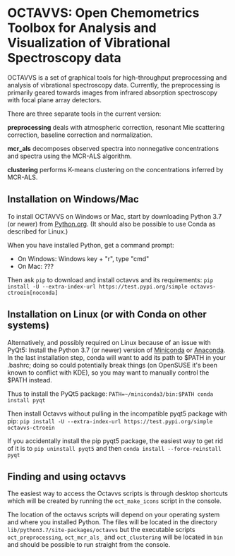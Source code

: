 # OCTAVVS: Open Chemometrics Toolbox for Analysis and Visualization of Vibrational Spectroscopy data

OCTAVVS is a set of graphical tools for high-throughput preprocessing and
analysis of vibrational spectroscopy data. Currently, the preprocessing is
primarily geared towards images from infrared absorption spectroscopy with
focal plane array detectors.

There are three separate tools in the current version:

**preprocessing** deals with atmospheric correction, resonant Mie scattering
correction, baseline correction and normalization.

**mcr_als** decomposes observed spectra into nonnegative concentrations and
spectra using the MCR-ALS algorithm.

**clustering** performs K-means clustering on the concentrations inferred by
MCR-ALS.

## Installation on Windows/Mac

To install OCTAVVS on Windows or Mac, start by downloading Python 3.7 (or newer) from
[Python.org](https://www.python.org/downloads/). (It should also be possible
to use Conda as described for Linux.)

When you have installed Python, get a command prompt:

* On Windows: Windows key + "r", type "cmd"
* On Mac: ???

Then ask ``pip`` to download and install octavvs and its requirements:
``pip install -U --extra-index-url https://test.pypi.org/simple octavvs-ctroein[noconda]``


## Installation on Linux (or with Conda on other systems)

Alternatively, and possibly required on Linux because of an issue with
PyQt5: Install the Python 3.7 (or newer) version of
[Miniconda](https://docs.conda.io/en/latest/miniconda.html) or
[Anaconda](https://www.anaconda.com/distribution/). In the last installation
step, conda will want to add its path to $PATH in your .bashrc; doing so
could potentially break things (on OpenSUSE it's been known to conflict with
KDE), so you may want to manually control the $PATH instead.

Thus to install the PyQt5 package: ``PATH=~/miniconda3/bin:$PATH conda install pyqt``

Then install Octavvs without pulling in the incompatible pyqt5 package with pip:
``pip install -U --extra-index-url https://test.pypi.org/simple octavvs-ctroein``

If you accidentally install the pip pyqt5 package, the easiest way to get
rid of it is to ``pip uninstall pyqt5`` and then
``conda install --force-reinstall pyqt``

## Finding and using octavvs

The easiest way to access the Octavvs scripts is through desktop shortcuts
which will be created by running the ``oct_make_icons`` script in the
console.

The location of the octavvs scripts will depend on your operating system and
where you installed Python. The files will be located in the directory
``lib/python3.7/site-packages/octavvs`` but the executable scripts
``oct_preprocessing``, ``oct_mcr_als_`` and ``oct_clustering`` will be
located in ``bin`` and should be possible to run straight from the console.
